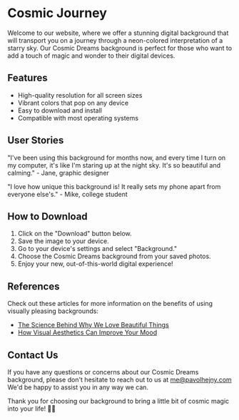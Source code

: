 <!--font:Barlow Condensed-->

# Cosmic Journey

Welcome to our website, where we offer a stunning digital background that will transport you on a journey through a neon-colored interpretation of a starry sky. Our Cosmic Dreams background is perfect for those who want to add a touch of magic and wonder to their digital devices.

## Features

-   High-quality resolution for all screen sizes
-   Vibrant colors that pop on any device
-   Easy to download and install
-   Compatible with most operating systems

## User Stories

"I've been using this background for months now, and every time I turn on my computer, it's like I'm staring up at the night sky. It's so beautiful and calming." - Jane, graphic designer

"I love how unique this background is! It really sets my phone apart from everyone else's." - Mike, college student

## How to Download

1. Click on the "Download" button below.
2. Save the image to your device.
3. Go to your device's settings and select "Background."
4. Choose the Cosmic Dreams background from your saved photos.
5. Enjoy your new, out-of-this-world digital experience!

## References

Check out these articles for more information on the benefits of using visually pleasing backgrounds:

-   [The Science Behind Why We Love Beautiful Things](#)
-   [How Visual Aesthetics Can Improve Your Mood](#)

## Contact Us

If you have any questions or concerns about our Cosmic Dreams background, please don't hesitate to reach out to us at me@pavolhejny.com We'd be happy to assist you in any way we can.

Thank you for choosing our background to bring a little bit of cosmic magic into your life! 🚀✨

<!--

Write me content for website with wallpaper which alt text is:

"A neon-colored interpretation of a starry sky"

The name/title of the page should not be 1:1 copy of the alt text but rather a real content of the website which is using this wallpaper.

- Use markdown format
- Start with heading
- Heading should be short and concise
- The content should look like a real website
- The website should not be about the wallpaper, wallpaper is just a related background
- Heading should be contain work "wallpaper" or "background"
- Include real sections like references, contact, user stories, etc. use things relevant to the page purpose.
- Feel free to use structure like headings, bullets, numbering, blockquotes, paragraphs, horizontal lines, etc.
- You can use formatting like bold or _italic_
- You can include UTF-8 emojis
- Links should be only #hash anchors (and you can refer to the document itself)
- Do not include images


---


# Cosmic Dreams Wallpaper: Bringing the Stars to Your Screen

Welcome to our website, where we offer a stunning wallpaper that will transport you to a neon-colored interpretation of a starry sky. Our Cosmic Dreams Wallpaper is perfect for those who want to add a touch of magic and wonder to their digital devices.

## Features
- High-quality resolution for all screen sizes
- Vibrant colors that pop on any device
- Easy to download and install
- Compatible with most operating systems

## User Stories
"I've been using this wallpaper for months now, and every time I turn on my computer, it's like I'm staring up at the night sky. It's so beautiful and calming." - Jane, graphic designer

"I love how unique this wallpaper is! It really sets my phone apart from everyone else's." - Mike, college student

## How to Download
1. Click on the "Download" button below.
2. Save the image to your device.
3. Go to your device's settings and select "Wallpaper."
4. Choose the Cosmic Dreams Wallpaper from your saved photos.
5. Enjoy your new, out-of-this-world background!

## References
Check out these articles for more information on the benefits of using visually pleasing backgrounds:
- [The Science Behind Why We Love Beautiful Things](#)
- [How Visual Aesthetics Can Improve Your Mood](#)

## Contact Us
If you have any questions or concerns about our Cosmic Dreams Wallpaper, please don't hesitate to reach out to us at me@pavolhejny.com We'd be happy to assist you in any way we can.

Thank you for choosing our wallpaper to bring a little bit of cosmic magic into your life! 🚀✨


---


Heading should not include word "wallpaper". The website should not be about the wallpaper itself, wallpaper is just a related background, rewrite whole content.


---


# Cosmic Dreams: A Journey Through the Stars

Welcome to our website, where we offer a stunning digital background that will transport you on a journey through a neon-colored interpretation of a starry sky. Our Cosmic Dreams background is perfect for those who want to add a touch of magic and wonder to their digital devices.

## Features
- High-quality resolution for all screen sizes
- Vibrant colors that pop on any device
- Easy to download and install
- Compatible with most operating systems

## User Stories
"I've been using this background for months now, and every time I turn on my computer, it's like I'm staring up at the night sky. It's so beautiful and calming." - Jane, graphic designer

"I love how unique this background is! It really sets my phone apart from everyone else's." - Mike, college student

## How to Download
1. Click on the "Download" button below.
2. Save the image to your device.
3. Go to your device's settings and select "Background."
4. Choose the Cosmic Dreams background from your saved photos.
5. Enjoy your new, out-of-this-world digital experience!

## References
Check out these articles for more information on the benefits of using visually pleasing backgrounds:
- [The Science Behind Why We Love Beautiful Things](#)
- [How Visual Aesthetics Can Improve Your Mood](#)

## Contact Us
If you have any questions or concerns about our Cosmic Dreams background, please don't hesitate to reach out to us at me@pavolhejny.com We'd be happy to assist you in any way we can.

Thank you for choosing our background to bring a little bit of cosmic magic into your life! 🚀✨

-->

